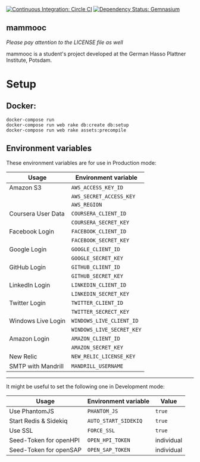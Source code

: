[![Continuous Integration: Circle CI](https://circleci.com/gh/jprberlin/mammooc.svg?style=shield&circle-token=60a6a79493a571b2253594c37e9d92e0f9517298)](https://circleci.com/gh/jprberlin/mammooc)
[![Dependency Status: Gemnasium](https://gemnasium.com/84d7945008fa3b98c265c0ba5cc37fa4.svg)](https://gemnasium.com/jprberlin/mammooc)

## mammooc
_Please pay attention to the LICENSE file as well_

mammooc is a student's project developed at the German Hasso Plattner Institute, Potsdam.

# Setup

## Docker:
```
docker-compose run
docker-compose run web rake db:create db:setup
docker-compose run web rake assets:precompile
```

## Environment variables

These environment variables are for use in Production mode:

| Usage              | Environment variable      |
|--------------------|---------------------------|
| Amazon S3          | `AWS_ACCESS_KEY_ID`       |
|                    | `AWS_SECRET_ACCESS_KEY`   |
|                    | `AWS_REGION`              |
| Coursera User Data | `COURSERA_CLIENT_ID`      |
|                    | `COURSERA_SECRET_KEY`     |
| Facebook Login     | `FACEBOOK_CLIENT_ID`      |
|                    | `FACEBOOK_SECRET_KEY`     |
| Google Login       | `GOOGLE_CLIENT_ID`        |
|                    | `GOOGLE_SECRET_KEY`       |
| GitHub Login       | `GITHUB_CLIENT_ID`        |
|                    | `GITHUB_SECRET_KEY`       |
| LinkedIn Login     | `LINKEDIN_CLIENT_ID`      |
|                    | `LINKEDIN_SECRET_KEY`     |
| Twitter Login      | `TWITTER_CLIENT_ID`       |
|                    | `TWITTER_SECRECT_KEY`     |
| Windows Live Login | `WINDOWS_LIVE_CLIENT_ID`  |
|                    | `WINDOWS_LIVE_SECRET_KEY` |
| Amazon Login       | `AMAZON_CLIENT_ID`        |
|                    | `AMAZON_SECRET_KEY`       |
| New Relic          | `NEW_RELIC_LICENSE_KEY`   |
| SMTP with Mandrill | `MANDRILL_USERNAME`       |

----------------------------------------------------------------

It might be useful to set the following one in Development mode:

| Usage                  | Environment variable  | Value      |
|------------------------|-----------------------|------------|
| Use PhantomJS          | `PHANTOM_JS`          | `true`     |
| Start Redis & Sidekiq  | `AUTO_START_SIDEKIQ`  | `true`     |
| Use SSL                | `FORCE_SSL`           | `true`     |
| Seed-Token for openHPI | `OPEN_HPI_TOKEN`      | individual |
| Seed-Token for openSAP | `OPEN_SAP_TOKEN`      | individual |
